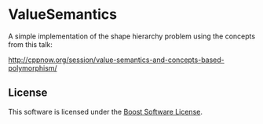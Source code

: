 ValueSemantics
==============

A simple implementation of the shape hierarchy problem using the concepts from this talk:

http://cppnow.org/session/value-semantics-and-concepts-based-polymorphism/

License
-------
This software is licensed under the [Boost Software License](http://www.boost.org/LICENSE_1_0.txt).
